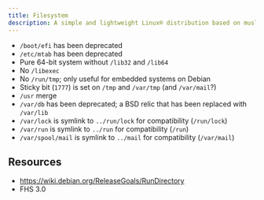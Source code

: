 ```yaml
---
title: Filesystem
description: A simple and lightweight Linux® distribution based on musl libc and toybox
---
```


- `/boot/efi` has been deprecated
- `/etc/mtab` has been deprecated
- Pure 64-bit system without `/lib32` and `/lib64`
- No `/libexec`
- No `/run/tmp`; only useful for embedded systems on Debian
- Sticky bit (`1777`) is set on `/tmp` and `/var/tmp` (and `/var/mail`?)
- `/usr` merge
- `/var/db` has been deprecated; a BSD relic that has been replaced with `/var/lib`
- `/var/lock` is symlink to `../run/lock` for compatibility (`/run/lock`)
- `/var/run` is symlink to `../run` for compatibility (`/run`)
- `/var/spool/mail` is symlink to `../mail` for compatibility (`/var/mail`)

## Resources
- https://wiki.debian.org/ReleaseGoals/RunDirectory
- FHS 3.0
